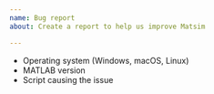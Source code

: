 ```yaml
---
name: Bug report
about: Create a report to help us improve Matsim

---
```


* Operating system (Windows, macOS, Linux)
* MATLAB version
* Script causing the issue

